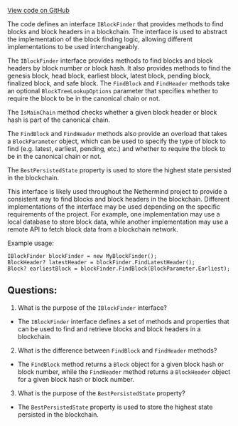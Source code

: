 [View code on GitHub](https://github.com/nethermindeth/nethermind/Nethermind.Blockchain/Find/IBlockFinder.cs)

The code defines an interface `IBlockFinder` that provides methods to find blocks and block headers in a blockchain. The interface is used to abstract the implementation of the block finding logic, allowing different implementations to be used interchangeably. 

The `IBlockFinder` interface provides methods to find blocks and block headers by block number or block hash. It also provides methods to find the genesis block, head block, earliest block, latest block, pending block, finalized block, and safe block. The `FindBlock` and `FindHeader` methods take an optional `BlockTreeLookupOptions` parameter that specifies whether to require the block to be in the canonical chain or not. 

The `IsMainChain` method checks whether a given block header or block hash is part of the canonical chain. 

The `FindBlock` and `FindHeader` methods also provide an overload that takes a `BlockParameter` object, which can be used to specify the type of block to find (e.g. latest, earliest, pending, etc.) and whether to require the block to be in the canonical chain or not. 

The `BestPersistedState` property is used to store the highest state persisted in the blockchain. 

This interface is likely used throughout the Nethermind project to provide a consistent way to find blocks and block headers in the blockchain. Different implementations of the interface may be used depending on the specific requirements of the project. For example, one implementation may use a local database to store block data, while another implementation may use a remote API to fetch block data from a blockchain network. 

Example usage:
```
IBlockFinder blockFinder = new MyBlockFinder();
BlockHeader? latestHeader = blockFinder.FindLatestHeader();
Block? earliestBlock = blockFinder.FindBlock(BlockParameter.Earliest);
```
## Questions: 
 1. What is the purpose of the `IBlockFinder` interface?
- The `IBlockFinder` interface defines a set of methods and properties that can be used to find and retrieve blocks and block headers in a blockchain.

2. What is the difference between `FindBlock` and `FindHeader` methods?
- The `FindBlock` method returns a `Block` object for a given block hash or block number, while the `FindHeader` method returns a `BlockHeader` object for a given block hash or block number.

3. What is the purpose of the `BestPersistedState` property?
- The `BestPersistedState` property is used to store the highest state persisted in the blockchain.